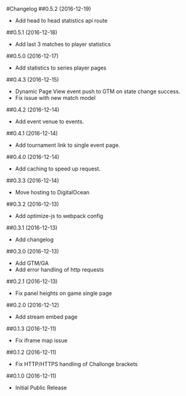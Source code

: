 #Changelog
##0.5.2 (2016-12-19)
  - Add head to head statistics api route

##0.5.1 (2016-12-18)
  - Add last 3 matches to player statistics

##0.5.0 (2016-12-17)
  - Add statistics to series player pages
  
##0.4.3 (2016-12-15)
  - Dynamic Page View event push to GTM on state change success.
  - Fix issue with new match model

##0.4.2 (2016-12-14)
  - Add event venue to events.

##0.4.1 (2016-12-14)
  - Add tournament link to single event page.

##0.4.0 (2016-12-14)
  - Add caching to speed up request.

##0.3.3 (2016-12-14)
  - Move hosting to DigitalOcean

##0.3.2 (2016-12-13)
  - Add optimize-js to webpack config

##0.3.1 (2016-12-13)
  - Add changelog

##0.3.0 (2016-12-13)
  - Add GTM/GA
  - Add error handling of http requests
  
##0.2.1 (2016-12-13)
  - Fix panel heights on game single page
  
##0.2.0 (2016-12-12)
  - Add stream embed page
  
##0.1.3 (2016-12-11)
  - Fix iframe map issue 
  
##0.1.2 (2016-12-11)
  - Fix HTTP/HTTPS handling of Challonge brackets
  
##0.1.0 (2016-12-11)
  - Initial Public Release
